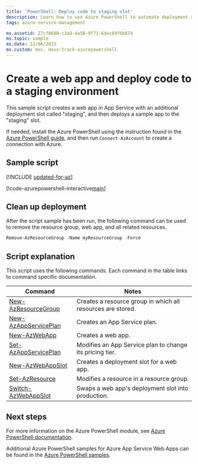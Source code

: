 ```yaml
---
title: 'PowerShell: Deploy code to staging slot'
description: Learn how to use Azure PowerShell to automate deployment and management of App Service. This sample shows how to deploy code to a staging environment.
tags: azure-service-management

ms.assetid: 27cf0680-c3a9-4a58-9f71-6dec09f6b874
ms.topic: sample
ms.date: 12/06/2022
ms.custom: mvc, devx-track-azurepowershell
---
```


# Create a web app and deploy code to a staging environment

This sample script creates a web app in App Service with an additional deployment slot called "staging", and then deploys a sample app to the "staging" slot.

If needed, install the Azure PowerShell using the instruction found in the [Azure PowerShell guide](/powershell/azure/), and then run `Connect-AzAccount` to create a connection with Azure.

## Sample script

[!INCLUDE [updated-for-az](../../../includes/updated-for-az.md)]

[!code-azurepowershell-interactive[main](../../../powershell_scripts/app-service/deploy-deployment-slot/deploy-deployment-slot.ps1?highlight=1 "Create a web app and deploy code to a staging environment")]

## Clean up deployment 

After the script sample has been run, the following command can be used to remove the resource group, web app, and all related resources.

```powershell
Remove-AzResourceGroup -Name myResourceGroup -Force
```

## Script explanation

This script uses the following commands. Each command in the table links to command specific documentation.

| Command | Notes |
|---|---|
| [New-AzResourceGroup](/powershell/module/az.resources/new-azresourcegroup) | Creates a resource group in which all resources are stored. |
| [New-AzAppServicePlan](/powershell/module/az.websites/new-azappserviceplan) | Creates an App Service plan. |
| [New-AzWebApp](/powershell/module/az.websites/new-azwebapp) | Creates a web app. |
| [Set-AzAppServicePlan](/powershell/module/az.websites/set-azappserviceplan) | Modifies an App Service plan to change its pricing tier. |
| [New-AzWebAppSlot](/powershell/module/az.websites/new-azwebappslot) | Creates a deployment slot for a web app. |
| [Set-AzResource](/powershell/module/az.resources/set-azresource) | Modifies a resource in a resource group. |
| [Switch-AzWebAppSlot](/powershell/module/az.websites/switch-azwebappslot) | Swaps a web app's deployment slot into production. |

## Next steps

For more information on the Azure PowerShell module, see [Azure PowerShell documentation](/powershell/azure/).

Additional Azure PowerShell samples for Azure App Service Web Apps can be found in the [Azure PowerShell samples](../samples-powershell.md).
